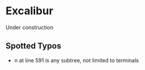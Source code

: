 # Excalibur
Under construction

## Spotted Typos
* n at line 591 is any subtree, not limited to terminals
